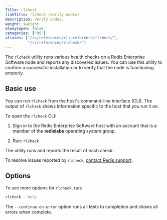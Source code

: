 ```yaml
---
Title: rlcheck
linkTitle: rlcheck (verify nodes)
description: Verify nodes.
weight: $weight
alwaysopen: false
categories: ["RS"]
aliases: ["/rs/references/cli-reference/rlcheck/",
          "/rs/references/rlcheck/"]
---
```

The `rlcheck` utility runs various health checks on a Redis Enterprise Software node and reports any discovered issues.
You can use this utility to confirm a successful installation or to verify that the node is functioning properly.

## Basic use

You can run `rlcheck` from the host's command-line interface (CLI).
The output of `rlcheck` shows information specific to the host that you run it on.

To open the `rlcheck` CLI:

1. Sign in to the Redis Enterprise Software host with an account that is a member of the **redislabs** operating system group.

1. Run: `rlcheck`

The utility runs and reports the result of each check.

To resolve issues reported by `rlcheck`, [contact Redis support](https://redis.com/company/support/).

## Options

To see more options for `rlcheck`, run:

```sh
rlcheck --help
```

The `--continue-on-error` option runs all tests to completion and shows all errors when complete.
